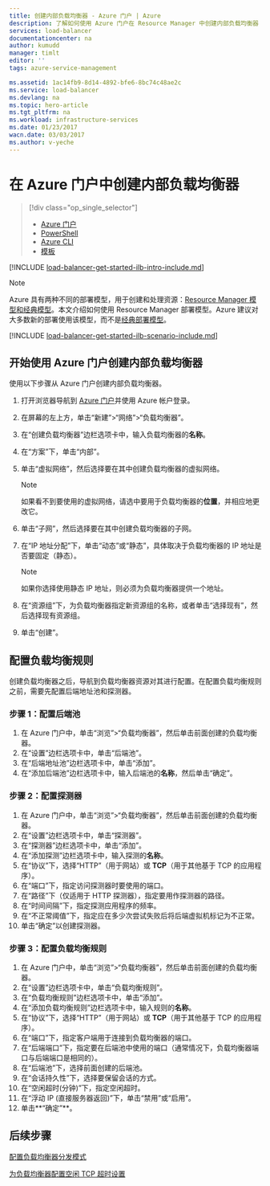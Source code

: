 ```yaml
---
title: 创建内部负载均衡器 - Azure 门户 | Azure
description: 了解如何使用 Azure 门户在 Resource Manager 中创建内部负载均衡器
services: load-balancer
documentationcenter: na
author: kumudd
manager: timlt
editor: ''
tags: azure-service-management

ms.assetid: 1ac14fb9-8d14-4892-bfe6-8bc74c48ae2c
ms.service: load-balancer
ms.devlang: na
ms.topic: hero-article
ms.tgt_pltfrm: na
ms.workload: infrastructure-services
ms.date: 01/23/2017
wacn.date: 03/03/2017
ms.author: v-yeche
---
```


# 在 Azure 门户中创建内部负载均衡器

> [!div class="op_single_selector"]
>- [Azure 门户](./load-balancer-get-started-ilb-arm-portal.md)
>- [PowerShell](./load-balancer-get-started-ilb-arm-ps.md)
>- [Azure CLI](./load-balancer-get-started-ilb-arm-cli.md)
>- [模板](./load-balancer-get-started-ilb-arm-template.md)

[!INCLUDE [load-balancer-get-started-ilb-intro-include.md](../../includes/load-balancer-get-started-ilb-intro-include.md)]

> [!NOTE]
Azure 具有两种不同的部署模型，用于创建和处理资源：[Resource Manager 模型和经典模型](../azure-resource-manager/resource-manager-deployment-model.md)。本文介绍如何使用 Resource Manager 部署模型。Azure 建议对大多数新的部署使用该模型，而不是[经典部署模型](./load-balancer-get-started-ilb-classic-ps.md)。
>
>

[!INCLUDE [load-balancer-get-started-ilb-scenario-include.md](../../includes/load-balancer-get-started-ilb-scenario-include.md)]

## 开始使用 Azure 门户创建内部负载均衡器	

使用以下步骤从 Azure 门户创建内部负载均衡器。

1. 打开浏览器导航到 [Azure 门户](http://portal.azure.cn)并使用 Azure 帐户登录。
2. 在屏幕的左上方，单击“新建”>“网络”>“负载均衡器”。
3. 在“创建负载均衡器”边栏选项卡中，输入负载均衡器的**名称**。
4. 在“方案”下，单击“内部”。
5. 单击“虚拟网络”，然后选择要在其中创建负载均衡器的虚拟网络。

    > [!NOTE]
    如果看不到要使用的虚拟网络，请选中要用于负载均衡器的**位置**，并相应地更改它。
    >

6. 单击“子网”，然后选择要在其中创建负载均衡器的子网。
7. 在“IP 地址分配”下，单击“动态”或“静态”，具体取决于负载均衡器的 IP 地址是否要固定（静态）。

    > [!NOTE]
    如果你选择使用静态 IP 地址，则必须为负载均衡器提供一个地址。
    >

8. 在“资源组”下，为负载均衡器指定新资源组的名称，或者单击“选择现有”，然后选择现有资源组。
9. 单击“创建”。

## 配置负载均衡规则

创建负载均衡器之后，导航到负载均衡器资源对其进行配置。在配置负载均衡规则之前，需要先配置后端地址池和探测器。

### 步骤 1：配置后端池

1. 在 Azure 门户中，单击“浏览”>“负载均衡器”，然后单击前面创建的负载均衡器。
2. 在“设置”边栏选项卡中，单击“后端池”。
3. 在“后端地址池”边栏选项卡中，单击“添加”。
4. 在“添加后端池”边栏选项卡中，输入后端池的**名称**，然后单击“确定”。

### 步骤 2：配置探测器

1. 在 Azure 门户中，单击“浏览”>“负载均衡器”，然后单击前面创建的负载均衡器。
2. 在“设置”边栏选项卡中，单击“探测器”。
3. 在“探测器”边栏选项卡中，单击“添加”。
4. 在“添加探测”边栏选项卡中，输入探测的**名称**。
5. 在“协议”下，选择“HTTP”（用于网站）或 **TCP**（用于其他基于 TCP 的应用程序）。
6. 在“端口”下，指定访问探测器时要使用的端口。
7. 在“路径”下（仅适用于 HTTP 探测器），指定要用作探测器的路径。
8. 在“时间间隔”下，指定探测应用程序的频率。
9. 在“不正常阈值”下，指定应在多少次尝试失败后将后端虚拟机标记为不正常。
10. 单击“确定”以创建探测器。

### 步骤 3：配置负载均衡规则

1. 在 Azure 门户中，单击“浏览”>“负载均衡器”，然后单击前面创建的负载均衡器。
2. 在“设置”边栏选项卡中，单击“负载均衡规则”。
3. 在“负载均衡规则”边栏选项卡中，单击“添加”。
4. 在“添加负载均衡规则”边栏选项卡中，输入规则的**名称**。
5. 在“协议”下，选择“HTTP”（用于网站）或 **TCP**（用于其他基于 TCP 的应用程序）。
6. 在“端口”下，指定客户端用于连接到负载均衡器的端口。
7. 在“后端端口”下，指定要在后端池中使用的端口（通常情况下，负载均衡器端口与后端端口是相同的）。
8. 在“后端池”下，选择前面创建的后端池。
9. 在“会话持久性”下，选择要保留会话的方式。
10. 在“空闲超时(分钟)”下，指定空闲超时。
11. 在“浮动 IP (直接服务器返回)”下，单击“禁用”或“启用”。
12. 单击**“确定”**。

## 后续步骤

[配置负载均衡器分发模式](./load-balancer-distribution-mode.md)

[为负载均衡器配置空闲 TCP 超时设置](./load-balancer-tcp-idle-timeout.md)

<!---HONumber=Mooncake_0227_2017-->
<!--Update_Description:update meta properties; wording update-->